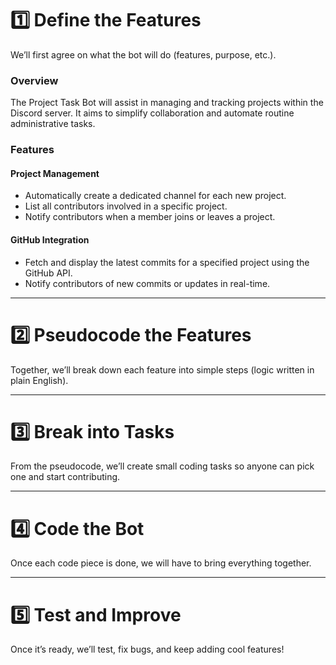 # 1️⃣ Define the Features
We’ll first agree on what the bot will do (features, purpose, etc.).

### Overview
The Project Task Bot will assist in managing and tracking projects within the Discord server. It aims to simplify collaboration and automate routine administrative tasks.

### Features

#### Project Management
- Automatically create a dedicated channel for each new project.
- List all contributors involved in a specific project.
- Notify contributors when a member joins or leaves a project.

#### GitHub Integration
- Fetch and display the latest commits for a specified project using the GitHub API.
- Notify contributors of new commits or updates in real-time.

---

# 2️⃣ Pseudocode the Features
Together, we’ll break down each feature into simple steps (logic written in plain English).

---

# 3️⃣ Break into Tasks
From the pseudocode, we’ll create small coding tasks so anyone can pick one and start contributing.

---

# 4️⃣ Code the Bot
Once each code piece is done, we will have to bring everything together.

---

# 5️⃣ Test and Improve
Once it’s ready, we’ll test, fix bugs, and keep adding cool features!

